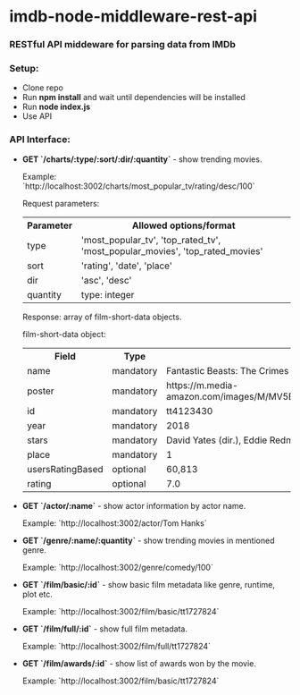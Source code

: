 # imdb-node-middleware-rest-api
<h3>RESTful API middeware for parsing data from IMDb</h3>

<h3>Setup:</h3>
<ul>
  <li>Clone repo</li>
  <li>Run <b>npm install</b> and wait until dependencies will be installed</li>
  <li>Run <b>node index.js</b></li>
  <li>Use API</li>
</ul>

<h3>API Interface:</h3>
<ul>
<li>
  <p><b>GET `/charts/:type/:sort/:dir/:quantity`</b> - show trending movies.</p>
  <p>Example: `http://localhost:3002/charts/most_popular_tv/rating/desc/100`</p>
    <p>Request parameters:</p>
    <table>
		<tr>
			<th>Parameter</th>
			<th>Allowed options/format</th>
		</tr>
		<tr>
			<td>type</td>
			<td>'most_popular_tv', 'top_rated_tv', 'most_popular_movies', 'top_rated_movies'</td>
		</tr>
		<tr>
			<td>sort</td>
			<td>'rating', 'date', 'place'</td>
		</tr>
		<tr>
			<td>dir</td>
			<td>'asc', 'desc'</td>
		</tr>
		<tr>
			<td>quantity</td>
			<td>type: integer</td>
		</tr>
  </table>
	<p>Response: array of film-short-data objects.</p>
	<p>film-short-data object:</p>
    <table>
		<tr>
			<th>Field</th>
			<th>Type</th>
			<th>Example</th>
		</tr>
		<tr>
			<td>name</td>
			<td>mandatory</td>
			<td>Fantastic Beasts: The Crimes of Grindelwald</td>
		</tr>
		<tr>
			<td>poster</td>
			<td>mandatory</td>
			<td>https://m.media-amazon.com/images/M/MV5BZjFiMGUzMTAtNDAwMC00ZjRhLTk0OTUtMmJiMzM5ZmVjODQxXkEyXkFqcGdeQXVyMDM2NDM2MQ@@._V1_QL50.jpg</td>
		</tr>
		<tr>
			<td>id</td>
			<td>mandatory</td>
			<td>tt4123430</td>
		</tr>
		<tr>
			<td>year</td>
			<td>mandatory</td>
			<td>2018</td>
		</tr>	    
		<tr>
			<td>stars</td>
			<td>mandatory</td>
			<td>David Yates (dir.), Eddie Redmayne, Katherine Waterston</td>
		</tr>		
		<tr>
			<td>place</td>
			<td>mandatory</td>
			<td>1</td>
		</tr>		
		<tr>
			<td>usersRatingBased</td>
			<td>optional</td>
			<td>60,813</td>
		</tr>
		<tr>
			<td>rating</td>
			<td>optional</td>
			<td>7.0</td>
		</tr>
  </table>
</li>
<li>
  <p><b>GET `/actor/:name`</b> - show actor information by actor name.</p>
  <p>Example: `http://localhost:3002/actor/Tom Hanks`</p>
</li>
<li>
  <p><b>GET `/genre/:name/:quantity`</b> - show trending movies in mentioned genre.</p>
  <p>Example: `http://localhost:3002/genre/comedy/100`</p>
</li>
<li>
  <p><b>GET `/film/basic/:id`</b> - show basic film metadata like genre, runtime, plot etc.</p>
  <p>Example: `http://localhost:3002/film/basic/tt1727824`</p>
</li>
<li>
  <p><b>GET `/film/full/:id`</b> - show full film metadata.</p>
  <p>Example: `http://localhost:3002/film/full/tt1727824`</p>
</li>
<li>
  <p><b>GET `/film/awards/:id`</b> - show list of awards won by the movie.</p>
  <p>Example: `http://localhost:3002/film/basic/tt1727824`</p>
</li>
</ul>
